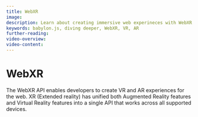 ```yaml
---
title: WebXR
image: 
description: Learn about creating immersive web experineces with WebXR in Babylon.js.
keywords: babylon.js, diving deeper, WebXR, VR, AR
further-reading:
video-overview:
video-content:
---
```


# WebXR

The WebXR API enables developers to create VR and AR experiences for the web. XR (Extended reality) has unified both Augmented Reality features and Virtual Reality features into a single API that works across all supported devices.